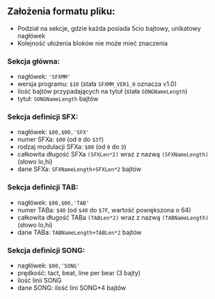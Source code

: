 ## Założenia formatu pliku:
- Podział na sekcje, gdzie każda posiada 5cio bajtowy, unikatowy nagłówek
- Kolejność ułożenia bloków nie może mieć znaczenia

### Sekcja główna:
- nagłówek: `'SFXMM'`
- wersja programu: `$10` (stała `SFXMM_VER1_0` oznacza v1.0)
- ilość bajtów przypadających na tytuł (stała `SONGNameLength`)
- tytuł: `SONGNameLength` bajtów

### Sekcja definicji SFX:
- nagłówek: `$00,$00,'SFX'`
- numer SFXa: `$00` (od `0` do `$3f`)
- rodzaj modulacji SFXa: `$00` (od `0` do `3`)
- całkowita długość SFXa `(SFXLen*2)` wraz z nazwą `(SFXNameLength)` (słowo lo,hi)
- dane SFXa: `SFXNameLength+SFXLen*2` bajtów

### Sekcja definicji TAB:
- nagłówek: `$00,$00,'TAB'`
- numer TABa: `$40` (od `$40` do `$7F`, wartość powiększona o 64)
- całkowita długość TABa `(TABLen*2)` wraz z nazwą  `(TABNameLength)` (słowo lo,hi)
- dane TABa: `TABNameLength+TABLen*2` bajtów

### Sekcja definicji SONG:
- nagłówek: `$00,'SONG'`
- prędkość: tact, beat, line per bear (3 bajty)
- ilość linii SONG
- dane SONG: ilość lini SONG*4 bajtów
